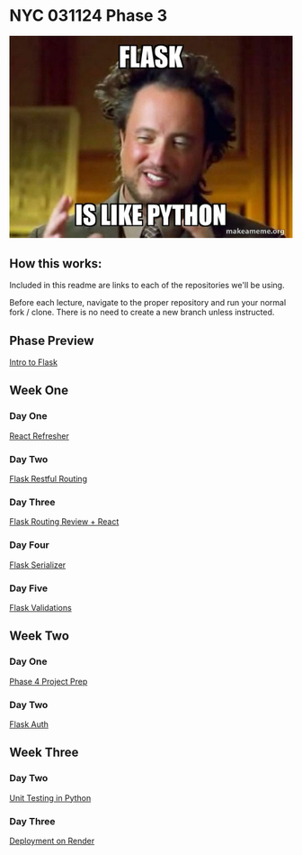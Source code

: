 # NYC 031124 Phase 3

!["flask is like python meme"](assets/python-flask.jpg)

## How this works:

Included in this readme are links to each of the repositories we'll be using.

Before each lecture, navigate to the proper repository and run your normal fork / clone. There is no need to create a new branch unless instructed.

## Phase Preview

[Intro to Flask](https://github.com/brewchetta/031124-ph4-01-intro-to-flask)

## Week One

### Day One

[React Refresher](https://github.com/brewchetta/031124-ph4-02-react-refresher)

### Day Two

[Flask Restful Routing](https://github.com/brewchetta/031124-ph4-03-flask-restful-routing)

### Day Three

[Flask Routing Review + React](https://github.com/brewchetta/031124-ph4-04-flask-routing-review)

### Day Four

[Flask Serializer](https://github.com/brewchetta/031124-ph4-05-flask-serializer)

### Day Five

[Flask Validations](#)

## Week Two

### Day One

[Phase 4 Project Prep](#)

### Day Two

[Flask Auth](https://github.com/brewchetta/031124-ph4-06-flask-auth)

## Week Three

### Day Two

[Unit Testing in Python](#)

### Day Three

[Deployment on Render](#)